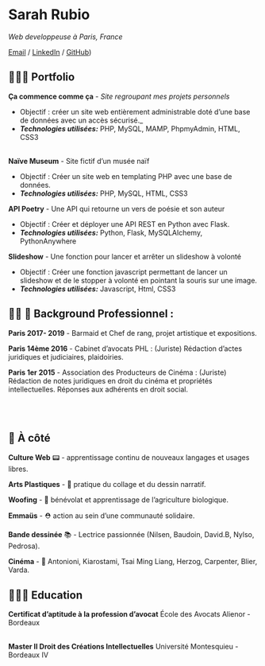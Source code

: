 # Sarah Rubio

_Web developpeuse à Paris, France_ <br>

[Email](mailto:sarahrubio.pro@gmail.com) / [LinkedIn](https://www.linkedin.com/in/sarah-rubio-ba765b1a8/) / [GitHub](https://github.com/SarahRubio))

## 👩🏼‍💻 Portfolio
  
**Ça commence comme ça** - _Site regroupant mes projets personnels_
  - Objectif : créer un site web entièrement administrable doté d’une base de données avec un accès sécurisé._
  - **_Technologies utilisées:_** PHP, MySQL, MAMP, PhpmyAdmin, HTML, CSS3
<br><br>

**Naïve Museum** - Site fictif d’un musée naïf
  - Objectif : Créer un site web en templating PHP avec une base de données.
  - **_Technologies utilisées:_** PHP, MySQL, HTML, CSS3
  
**API Poetry** - Une API qui retourne un vers de poésie et son auteur 
  - Objectif : Créer et déployer une API REST en Python avec Flask.
  - **_Technologies utilisées:_** Python, Flask, MySQLAlchemy, PythonAnywhere
  
**Slideshow** - Une fonction pour lancer et arrêter un slideshow à volonté 
  - Objectif : Créer une fonction javascript permettant de lancer un slideshow et
     de le stopper à volonté en pointant la souris sur une image.
  - **_Technologies utilisées:_** Javascript, Html, CSS3
     
## 👩🏻 🧰 Background Professionnel :

**Paris 2017- 2019** - Barmaid et Chef de rang, projet artistique et expositions.

**Paris 14ème 2016** - Cabinet d’avocats PHL : (Juriste) Rédaction d’actes juridiques et
judiciaires, plaidoiries.

**Paris 1er 2015** - Association des Producteurs de Cinéma : (Juriste) Rédaction de notes juridiques en droit du cinéma et propriétés intellectuelles. Réponses aux adhérents en droit social.

   <br><br>

## 🎒 À côté

**Culture Web** 📟 - apprentissage continu de nouveaux langages et usages libres.

**Arts Plastiques** - 🎨 pratique du collage et du dessin narratif.

**Woofing** - 🌱 bénévolat et apprentissage de l’agriculture biologique.

**Emmaüs** - ⛑ action au sein d’une communauté solidaire.

**Bande dessinée** 📚 - Lectrice passionnée (Nilsen, Baudoin, David.B, Nylso, Pedrosa).

**Cinéma** - 🎥 Antonioni, Kiarostami, Tsai Ming Liang, Herzog, Carpenter, Blier, Varda.
 
## 👩🏼‍🎓 Education

**Certificat d’aptitude à la profession d’avocat** 
École des Avocats Alienor - Bordeaux
<br><br>

**Master II Droit des Créations Intellectuelles** 
Université Montesquieu - Bordeaux IV


